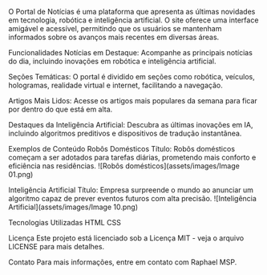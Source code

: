 
O Portal de Notícias é uma plataforma que apresenta as últimas novidades em tecnologia, robótica e inteligência artificial. O site oferece uma interface amigável e acessível, permitindo que os usuários se mantenham informados sobre os avanços mais recentes em diversas áreas.

Funcionalidades
Notícias em Destaque: Acompanhe as principais notícias do dia, incluindo inovações em robótica e inteligência artificial.

Seções Temáticas: O portal é dividido em seções como robótica, veículos, hologramas, realidade virtual e internet, facilitando a navegação.

Artigos Mais Lidos: Acesse os artigos mais populares da semana para ficar por dentro do que está em alta.

Destaques da Inteligência Artificial: Descubra as últimas inovações em IA, incluindo algoritmos preditivos e dispositivos de tradução instantânea.

Exemplos de Conteúdo
Robôs Domésticos
Título: Robôs domésticos começam a ser adotados para tarefas diárias, prometendo mais conforto e eficiência nas residências.
![Robôs domésticos](assets/images/Image 01.png)

Inteligência Artificial
Título: Empresa surpreende o mundo ao anunciar um algoritmo capaz de prever eventos futuros com alta precisão.
![Inteligência Artificial](assets/images/Image 10.png)

Tecnologias Utilizadas
HTML
CSS

Licença
Este projeto está licenciado sob a Licença MIT - veja o arquivo LICENSE para mais detalhes.

Contato
Para mais informações, entre em contato com Raphael MSP.
